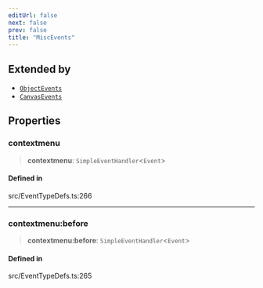 ```yaml
---
editUrl: false
next: false
prev: false
title: "MiscEvents"
---
```


## Extended by

- [`ObjectEvents`](/api/interfaces/objectevents/)
- [`CanvasEvents`](/api/interfaces/canvasevents/)

## Properties

### contextmenu

> **contextmenu**: `SimpleEventHandler`\<`Event`\>

#### Defined in

src/EventTypeDefs.ts:266

***

### contextmenu:before

> **contextmenu:before**: `SimpleEventHandler`\<`Event`\>

#### Defined in

src/EventTypeDefs.ts:265
